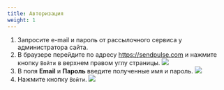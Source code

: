 ```yaml
---
title: Авторизация
weight: 1
---
```



1. Запросите e-mail и пароль от рассылочного сервиса у администратора сайта.
2. В браузере перейдите по адресу https://sendpulse.com и нажмите кнопку `Войти` в верхнем правом углу страницы. ![](../img/sendpulse_main.png)
3. В поля **Email** и **Пароль** введите полученные имя и пароль. ![](../img/sendpulse_login_page_fields.png)
4. Нажмите кнопку `Войти`. ![](../img/sendpulse_login_page_enter_btn.png)